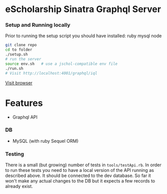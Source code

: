 # eScholarship Sinatra Graphql Server

### Setup and Running locally
Prior to running the setup script you should have installed:
ruby
mysql
node

```bash
git clone repo
cd to folder
./setup.sh
# run the server
source env.sh   # use a jschol-compatible env file
./run.sh
# Visit http://localhost:4001/graphql/iql
```

[Visit browser](http://localhost:4001/graphql/iql)

# Features
* Graphql API

### DB
* MySQL (with ruby Sequel ORM)

### Testing

There is a small (but growing) number of tests in `tools/testApi.rb`.  In order to run these tests you need to have a local version of the API running as described above. It should be connected to the dev database. So far it won't make any actual changes to the DB but it expects a few records to already exist.
